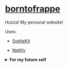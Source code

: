 # [borntofrappe](https://borntofrappe.netlify.app/)

Huzza! My personal website!

Uses:

- [SvelteKit](https://kit.svelte.dev/)

- [Netlify](https://www.netlify.com/)

<details>
<summary><strong>For my future self</strong></summary>

## Init

```bash
npm init svelte@next
```

- Directory not empty. Continue? **y**

- Which Svelte app template? **Skeleton project**

- Use TypeScript? **No**

- Add ESLint for code linting? **Yes**

- Add Prettier for code formatting? **Yes**

## Local development

```bash
npm install
npm run dev
```

## Local build

```bash
npm run build
npm run preview
```

## Netlify adapter

```bash
npm i -D @sveltejs/adapter-netlify@next
```

## Netlify config

In `svelte.config.js`:

```js
import adapter from '@sveltejs/adapter-netlify';

const config = {
	kit: {
		adapter: adapter(),
		target: '#svelte'
	}
};
```

With `netlify.toml`:

```toml
[build]
  command = "npm run build"
  publish = "build"
```

Direct toward build command and folder. The config file overrides the option specified in the Netlify UI.

```toml
[context.production]
  environment = { NODE_VERSION = "14.18.1" }
```

Removes a bunch of warnings for optional dependencies relying on later node & npm versions. Netlify would use 10.24.1. 14.8.1 it's what I have locally.

```toml
[functions]
  node_bundler = "esbuild"
```

Seems to fix [an issue with a specific package](https://github.com/sveltejs/kit/issues/2523) which causes the Netlify build to fail.

## Icons

I drew an SVG icon to make out the outline of a rocket. From this starting point I removed the unnecessary whitespace and converted the `hsl` color with hexadecimal, saving up a few bytes.

With [realfavicongenerator](https://realfavicongenerator.net) I created the `.png`, `.ico` variants.

With [squoosh](https://squoosh.app/) I finally optimized the images.

## Webfonts

From [Google fonts](https://fonts.google.com/) I cherry picked:

- JosefinSans, only in its semibold variant

- Jost, considering the regular, semibold and italic variants

I don't load a `monospace` webfont and instead prefer to rely on the system font stack. Inconsolata is my preferred option, but it's used only if already available on the machine.

With [fontsquirrel](https://www.fontsquirrel.com/tools/webfont-generator) I created the `woff` and `woff2` file formats, changing a few options in the process:

- keep existing true type hinting

- do not fix GASP table

- no adjustment for vertical metrics

- do not fix missing glyphs, either spaces or hyphens

I don't like the idea that the generator meddles with the typeface, especially considering the vertical measure.

The fonts are placed in the `static` folder and loaded `app.html` following the one-step loading strategy explained in [a comprehensive guide to webfonts](https://www.zachleat.com/web/comprehensive-webfonts/).

In terms of CSS the `<style>` tag associates the fonts with the class `.webfonts`, relying by default on the system font stack.

In terms of JavaScript the `<script/>` tag loads the fonts with the [font loading API](https://developer.mozilla.org/en-US/docs/Web/API/CSS_Font_Loading_API).

## Colors

Following the suggestion from [refactoring UI](https://www.refactoringui.com/previews/building-your-color-palette) the `:root` selector defines custom properties for different sets of colors. Each set has ten combinations of `hsl` values with decreasing brightness.

```css
:root {
	--cool-grey-000: hsl(216, 33%, 97%);
	--cool-grey-100: hsl(214, 15%, 91%);
	/*  */
	--cool-grey-800: hsl(209, 20%, 25%);
	--cool-grey-900: hsl(210, 24%, 16%);
}
```

From this starting point the `body` selector introduces the properties actually used throughout the website.

```css
body {
	--copy-color: var(--cool-grey-200);
	--heading-color: var(--cool-grey-100);
}
```

This makes it easier to implement an alternative color palette, say for a dark theme.

```css
body.dark {
	--copy-color: var(--blue-grey-200);
	--heading-color: var(--blue-grey-100);
}
```

The properties will cascade down to benefiting elements.

_Please note:_ the dark theme has not been developed, yet.

`app.css` defines the properties. `__layout.svelte` imports the stylesheet directly in the script.

```svelte
import '../app.css';
```

## Custom properties

Beside color properties I use the `:root` selector to define other values repeated throughout the website. The idea is to have a system for sizes, transitions and any other value which needs consistency.

For each property using a custom property I repeat the declaration to provide a fallback. This value works for browsers which do not support custom properties.

```css
body {
	color: hsl(209, 20%, 25%);
	color: var(--copy-color);
}
```

I chose not to, but it is possible to repeat the value inside of the `var()` function. This works for browsers that do support custom properties, but are not able to find the custom property itself.

```css
body {
	color: var(--copy-color, hsl(209, 20%, 25%));
}
```

Say `--copy-color` is not defined, without this fallback the browser would revert to the initial value.

## Sizes

With `--size` I include steps from the [major third](https://www.modularscale.com/?1&em&1.25) scale.

```css
:root {
	--size-300: 0.8rem;
	--size-400: 1rem;
}
```

## CSS reset

In `app.css` I follow most of the guidance from [a modern CSS reset](https://piccalil.li/blog/a-modern-css-reset/).

## Color preference

The website has two color schemes, inspired by the light and dark preference of the CSS media query. The preference is set on the `html` selector so that `app.html` is able to immediately consider the choice in the script preceding the body.

Each time you need to set properties which are theme-dependent remember to use two declarations:

```css
@media (prefers-color-scheme: dark) {
	:global(html:not([data-preference])) YOUR_SELECTOR_HERE {
	}
}

:global(html[data-preference='dark']) YOUR_SELECTOR_HERE {
}
```

This is to consider the dark color preference for the specific attribute _or_ the preference set through the media query when the attribute does not exist.

##

</details>
